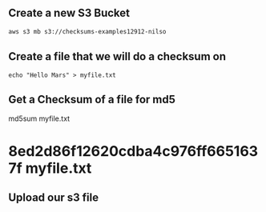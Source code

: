 ## Create a new S3 Bucket

```md
aws s3 mb s3://checksums-examples12912-nilso
```

## Create a file that we will do a checksum on

```
echo "Hello Mars" > myfile.txt
```

## Get a Checksum of a file for md5

md5sum myfile.txt
# 8ed2d86f12620cdba4c976ff6651637f  myfile.txt

## Upload our s3 file

